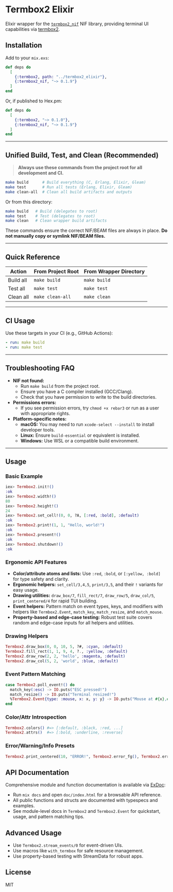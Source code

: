 # Termbox2 Elixir

Elixir wrapper for the [`termbox2_nif`](https://hex.pm/packages/termbox2_nif) NIF library, providing terminal UI capabilities via [termbox2](https://github.com/termbox/termbox2).

## Installation

Add to your `mix.exs`:

```elixir
def deps do
  [
    {:termbox2, path: "../termbox2_elixir"},
    {:termbox2_nif, "~> 0.1.9"}
  ]
end
```

Or, if published to Hex.pm:

```elixir
def deps do
  [
    {:termbox2, "~> 0.1.0"},
    {:termbox2_nif, "~> 0.1.9"}
  ]
end
```

---

## Unified Build, Test, and Clean (Recommended)

> **Always use these commands from the project root for all development and CI.**

```sh
make build      # Build everything (C, Erlang, Elixir, Gleam)
make test       # Run all tests (Erlang, Elixir, Gleam)
make clean-all  # Clean all build artifacts and outputs
```

Or from this directory:

```sh
make build   # Build (delegates to root)
make test    # Test (delegates to root)
make clean   # Clean wrapper build artifacts
```

These commands ensure the correct NIF/BEAM files are always in place. **Do not manually copy or symlink NIF/BEAM files.**

---

## Quick Reference

| Action         | From Project Root      | From Wrapper Directory      |
|----------------|-----------------------|----------------------------|
| Build all      | `make build`          | `make build`               |
| Test all       | `make test`           | `make test`                |
| Clean all      | `make clean-all`      | `make clean`               |

---

## CI Usage

Use these targets in your CI (e.g., GitHub Actions):

```yaml
- run: make build
- run: make test
```

---

## Troubleshooting FAQ

- **NIF not found:**
  - Run `make build` from the project root.
  - Ensure you have a C compiler installed (GCC/Clang).
  - Check that you have permission to write to the build directories.
- **Permissions errors:**
  - If you see permission errors, try `chmod +x rebar3` or run as a user with appropriate rights.
- **Platform-specific notes:**
  - **macOS:** You may need to run `xcode-select --install` to install developer tools.
  - **Linux:** Ensure `build-essential` or equivalent is installed.
  - **Windows:** Use WSL or a compatible build environment.

---

## Usage

### Basic Example

```elixir
iex> Termbox2.init!()
:ok
iex> Termbox2.width!()
80
iex> Termbox2.height!()
24
iex> Termbox2.set_cell!(0, 0, ?A, [:red, :bold], :default)
:ok
iex> Termbox2.print!(1, 1, "Hello, world!")
:ok
iex> Termbox2.present!()
:ok
iex> Termbox2.shutdown!()
:ok
```

### Ergonomic API Features

- **Color/attribute atoms and lists:** Use `:red`, `:bold`, or `[:yellow, :bold]` for type safety and clarity.
- **Ergonomic helpers:** `set_cell/3,4,5`, `print/3,5`, and their `!` variants for easy usage.
- **Drawing utilities:** `draw_box/7`, `fill_rect/7`, `draw_row/5`, `draw_col/5`, `print_centered/4` for rapid TUI building.
- **Event helpers:** Pattern match on event types, keys, and modifiers with helpers like `Termbox2.Event`, `match_key`, `match_resize`, and `match_mouse`.
- **Property-based and edge-case testing:** Robust test suite covers random and edge-case inputs for all helpers and utilities.

### Drawing Helpers

```elixir
Termbox2.draw_box(0, 0, 10, 5, ?#, :cyan, :default)
Termbox2.fill_rect(1, 1, 9, 4, ?., :yellow, :default)
Termbox2.draw_row(2, 2, 'hello', :magenta, :default)
Termbox2.draw_col(5, 2, 'world', :blue, :default)
```

### Event Pattern Matching

```elixir
case Termbox2.poll_event!() do
  match_key(:esc) -> IO.puts("ESC pressed!")
  match_resize() -> IO.puts("Terminal resized!")
  %Termbox2.Event{type: :mouse, x: x, y: y} -> IO.puts("Mouse at #{x},#{y}")
end
```

### Color/Attr Introspection

```elixir
Termbox2.colors() #=> [:default, :black, :red, ...]
Termbox2.attrs()  #=> [:bold, :underline, :reverse]
```

### Error/Warning/Info Presets

```elixir
Termbox2.print_centered(10, "ERROR!", Termbox2.error_fg(), Termbox2.error_bg())
```

## API Documentation

Comprehensive module and function documentation is available via [ExDoc](https://hexdocs.pm/ex_doc/):

- Run `mix docs` and open `doc/index.html` for a browsable API reference.
- All public functions and structs are documented with typespecs and examples.
- See module-level docs in `Termbox2` and `Termbox2.Event` for quickstart, usage, and pattern matching tips.

## Advanced Usage

- Use `Termbox2.stream_events/0` for event-driven UIs.
- Use macros like `with_termbox` for safe resource management.
- Use property-based testing with StreamData for robust apps.

## License

MIT
